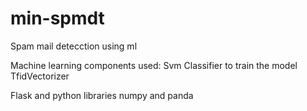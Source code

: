 # min-spmdt
Spam mail detecction using ml

Machine learning components used:
Svm Classifier to train the model
TfidVectorizer

Flask and python libraries numpy and panda
